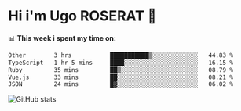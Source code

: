 # Hi i'm Ugo ROSERAT 👋

📊 **This week i spent my time on:**
<!--START_SECTION:waka-->

```txt
Other        3 hrs           ███████████▒░░░░░░░░░░░░░   44.83 %
TypeScript   1 hr 5 mins     ████░░░░░░░░░░░░░░░░░░░░░   16.15 %
Ruby         35 mins         ██▒░░░░░░░░░░░░░░░░░░░░░░   08.79 %
Vue.js       33 mins         ██░░░░░░░░░░░░░░░░░░░░░░░   08.21 %
JSON         24 mins         █▓░░░░░░░░░░░░░░░░░░░░░░░   06.02 %
```

<!--END_SECTION:waka-->

![GitHub stats](https://github-readme-stats.vercel.app/api?username=roseratugo&show_icons=true&theme=transparent)